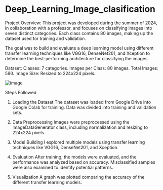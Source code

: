 # Deep_Learning_Image_clasification

Project Overview: 
 This project was developed during the summer of 2024, in collaboration with a professor, and focuses on classifying images into seven distinct categories. Each class contains 80 images, making up the dataset used for training and validation.

The goal was to build and evaluate a deep learning model using different transfer learning techniques like VGG16, DenseNet201, and Xception to determine the best-performing architecture for classifying the images.

Dataset:
Classes: 7 categories.
Images per Class: 80 images.
Total Images: 560.
Image Size: Resized to 224x224 pixels.

![image](https://github.com/user-attachments/assets/2bb4df34-dcc7-4d67-855a-d5739c54da76)


Steps Followed:
1. Loading the Dataset
The dataset was loaded from Google Drive into Google Colab for training. Data was divided into training and validation sets.

2. Data Preprocessing
Images were preprocessed using the ImageDataGenerator class, including normalization and resizing to 224x224 pixels.

3. Model Building
I explored multiple models using transfer learning techniques like VGG16, DenseNet201, and Xception.

4. Evaluation
After training, the models were evaluated, and the performance was analyzed based on accuracy. Misclassified samples were also examined to identify potential patterns.

5. Visualization
A graph was plotted comparing the accuracy of the different transfer learning models.
